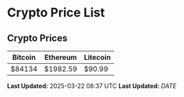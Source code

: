 # Crypto Price List

## Crypto Prices
| Bitcoin | Ethereum | Litecoin |
| ------- | -------- | -------- |
| $84134 | $1982.59 | $90.99 |
**Last Updated:** 2025-03-22 08:37 UTC
**Last Updated:** $DATE$
